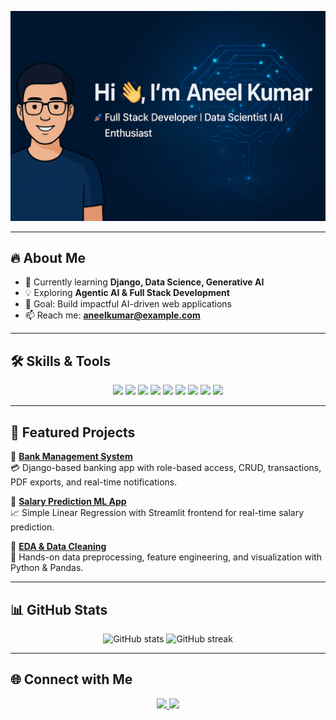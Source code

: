<!-- Banner -->
![Banner](https://github.com/Anil3656/Anil3656/blob/main/assets/banner.png)

---

## 🔥 About Me
- 🌱 Currently learning **Django, Data Science, Generative AI**
- 💡 Exploring **Agentic AI & Full Stack Development**
- 🎯 Goal: Build impactful AI-driven web applications
- 📫 Reach me: **aneelkumar@example.com**

---

## 🛠️ Skills & Tools

<p align="center">
<img src="https://img.shields.io/badge/Python-3776AB?style=for-the-badge&logo=python&logoColor=white"/>
<img src="https://img.shields.io/badge/Django-092E20?style=for-the-badge&logo=django&logoColor=white"/>
<img src="https://img.shields.io/badge/Java-ED8B00?style=for-the-badge&logo=openjdk&logoColor=white"/>
<img src="https://img.shields.io/badge/JavaScript-F7DF1E?style=for-the-badge&logo=javascript&logoColor=black"/>
<img src="https://img.shields.io/badge/Streamlit-FF4B4B?style=for-the-badge&logo=streamlit&logoColor=white"/>
<img src="https://img.shields.io/badge/MySQL-4479A1?style=for-the-badge&logo=mysql&logoColor=white"/>
<img src="https://img.shields.io/badge/HTML5-E34F26?style=for-the-badge&logo=html5&logoColor=white"/>
<img src="https://img.shields.io/badge/CSS3-1572B6?style=for-the-badge&logo=css3&logoColor=white"/>
<img src="https://img.shields.io/badge/GitHub-181717?style=for-the-badge&logo=github&logoColor=white"/>
</p>

---

## 📂 Featured Projects

🔹 **[Bank Management System](https://github.com/Anil3656/Bank-Management-System)**  
💳 Django-based banking app with role-based access, CRUD, transactions, PDF exports, and real-time notifications.  

🔹 **[Salary Prediction ML App](https://github.com/Anil3656/Salary-Prediction)**  
📈 Simple Linear Regression with Streamlit frontend for real-time salary prediction.  

🔹 **[EDA & Data Cleaning](https://github.com/Anil3656/Data-Science-Projects)**  
🧹 Hands-on data preprocessing, feature engineering, and visualization with Python & Pandas.  

---

## 📊 GitHub Stats
<p align="center">
<img src="https://github-readme-stats.vercel.app/api?username=Anil3656&show_icons=true&theme=tokyonight" alt="GitHub stats" height="170"/>
<img src="https://github-readme-streak-stats.herokuapp.com/?user=Anil3656&theme=tokyonight" alt="GitHub streak" height="170"/>
</p>

---

## 🌐 Connect with Me
<p align="center">
<a href="https://linkedin.com/in/aneelkumar1927" target="_blank">
<img src="https://img.shields.io/badge/LinkedIn-blue?style=for-the-badge&logo=linkedin"/>
</a>
<a href="mailto:aneelkumar@example.com">
<img src="https://img.shields.io/badge/Gmail-D14836?style=for-the-badge&logo=gmail&logoColor=white"/>
</a>
</p>
